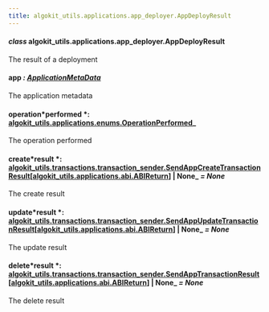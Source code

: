 ```yaml
---
title: algokit_utils.applications.app_deployer.AppDeployResult
---
```


#### _class_ algokit_utils.applications.app_deployer.AppDeployResult

The result of a deployment

#### app _: [ApplicationMetaData](/reference/algokit-utils-py/api/ApplicationMetaData#algokit_utils.applications.app_deployer.ApplicationMetaData)_

The application metadata

#### operation*performed *: [algokit_utils.applications.enums.OperationPerformed](/reference/algokit-utils-py/api/applications/enums/operationperformed/#algokit_utils.applications.enums.OperationPerformed)\_

The operation performed

#### create*result *: [algokit_utils.transactions.transaction_sender.SendAppCreateTransactionResult](/reference/algokit-utils-py/api/transactions/transaction_sender/sendappcreatetransactionresult/#algokit_utils.transactions.transaction_sender.SendAppCreateTransactionResult)[[algokit_utils.applications.abi.ABIReturn](/reference/algokit-utils-py/api/applications/abi/abireturn/#algokit_utils.applications.abi.ABIReturn)] | None\_ _= None_

The create result

#### update*result *: [algokit_utils.transactions.transaction_sender.SendAppUpdateTransactionResult](/reference/algokit-utils-py/api/transactions/transaction_sender/sendappupdatetransactionresult/#algokit_utils.transactions.transaction_sender.SendAppUpdateTransactionResult)[[algokit_utils.applications.abi.ABIReturn](/reference/algokit-utils-py/api/applications/abi/abireturn/#algokit_utils.applications.abi.ABIReturn)] | None\_ _= None_

The update result

#### delete*result *: [algokit_utils.transactions.transaction_sender.SendAppTransactionResult](/reference/algokit-utils-py/api/transactions/transaction_sender/sendapptransactionresult/#algokit_utils.transactions.transaction_sender.SendAppTransactionResult)[[algokit_utils.applications.abi.ABIReturn](/reference/algokit-utils-py/api/applications/abi/abireturn/#algokit_utils.applications.abi.ABIReturn)] | None\_ _= None_

The delete result

